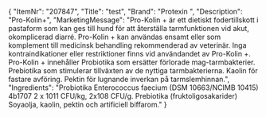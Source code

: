 {
  "ItemNr": "207847",
  "Title": "test",
  "Brand": "Protexin ",
  "Description": "Pro-Kolin+",
  "MarketingMessage": "Pro-Kolin + är ett dietiskt fodertillskott i pastaform som kan ges till hund för att återställa tarmfunktionen vid akut, okomplicerad diarré. Pro-Kolin + kan användas ensamt eller som komplement till medicinsk behandling rekommenderad av veterinär. Inga kontraindikationer eller restriktioner finns vid användandet av Pro-Kolin +. Pro-Kolin + innehåller Probiotika som ersätter förlorade mag-tarmbakterier. Prebiotika som stimulerar tillväxten av de nyttiga tarmbakterierna. Kaolin för fastare avföring. Pektin för lugnande inverkan på tarmslemhinnan.",
  "Ingredients": "Probiotika Enterococcus faecium (DSM 10663/NCIMB 10415) 4b1707 2 x 1011 CFU/kg, 2x108 CFU/g. Prebiotika (fruktoligosakarider) Soyaolja, kaolin, pektin och artificiell biffarom."
}